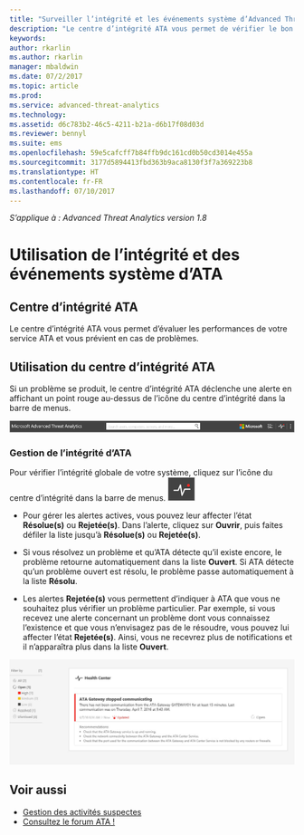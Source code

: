 ```yaml
---
title: "Surveiller l’intégrité et les événements système d’Advanced Threat Analytics | Microsoft Docs"
description: "Le centre d’intégrité ATA vous permet de vérifier le bon fonctionnement du service ATA, d’être alerté en cas de problèmes potentiels et de voir les événements système dans l’observateur d’événements."
keywords: 
author: rkarlin
ms.author: rkarlin
manager: mbaldwin
ms.date: 07/2/2017
ms.topic: article
ms.prod: 
ms.service: advanced-threat-analytics
ms.technology: 
ms.assetid: d6c783b2-46c5-4211-b21a-d6b17f08d03d
ms.reviewer: bennyl
ms.suite: ems
ms.openlocfilehash: 59e5cafcff7b84ffb9dc161cd0b50cd3014e455a
ms.sourcegitcommit: 3177d5894413fbd363b9aca8130f3f7a369223b8
ms.translationtype: HT
ms.contentlocale: fr-FR
ms.lasthandoff: 07/10/2017
---
```

*S’applique à : Advanced Threat Analytics version 1.8*


# Utilisation de l’intégrité et des événements système d’ATA
<a id="working-with-ata-system-health-and-events" class="xliff"></a>

## Centre d’intégrité ATA
<a id="ata-health-center" class="xliff"></a>
Le centre d’intégrité ATA vous permet d’évaluer les performances de votre service ATA et vous prévient en cas de problèmes.

## Utilisation du centre d’intégrité ATA
<a id="working-with-the-ata-health-center" class="xliff"></a>
Si un problème se produit, le centre d’intégrité ATA déclenche une alerte en affichant un point rouge au-dessus de l’icône du centre d’intégrité dans la barre de menus.

![Barre d’outils du point rouge dans le centre d’intégrité ATA](media/ATA-Health-Center-Alert-red-dot.png)

### Gestion de l’intégrité d’ATA
<a id="managing-ata-health" class="xliff"></a>
Pour vérifier l’intégrité globale de votre système, cliquez sur l’icône du centre d’intégrité dans la barre de menus. ![Icône du centre d’intégrité ATA](media/ATA-red-dot.png)

-   Pour gérer les alertes actives, vous pouvez leur affecter l’état **Résolue(s)** ou **Rejetée(s)**. Dans l’alerte, cliquez sur **Ouvrir**, puis faites défiler la liste jusqu’à **Résolue(s)** ou **Rejetée(s)**.

-   Si vous résolvez un problème et qu’ATA détecte qu’il existe encore, le problème retourne automatiquement dans la liste **Ouvert**. Si ATA détecte qu’un problème ouvert est résolu, le problème passe automatiquement à la liste **Résolu**.

-   Les alertes **Rejetée(s)** vous permettent d’indiquer à ATA que vous ne souhaitez plus vérifier un problème particulier. Par exemple, si vous recevez une alerte concernant un problème dont vous connaissez l’existence et que vous n’envisagez pas de le résoudre, vous pouvez lui affecter l’état **Rejetée(s)**. Ainsi, vous ne recevrez plus de notifications et il n’apparaîtra plus dans la liste **Ouvert**.

![Image de problèmes dans le centre d’intégrité ATA](media/ATA-Health-Issue.JPG)






## Voir aussi
<a id="see-also" class="xliff"></a>

- [Gestion des activités suspectes](working-with-suspicious-activities.md)
- [Consultez le forum ATA !](https://social.technet.microsoft.com/Forums/security/home?forum=mata)

